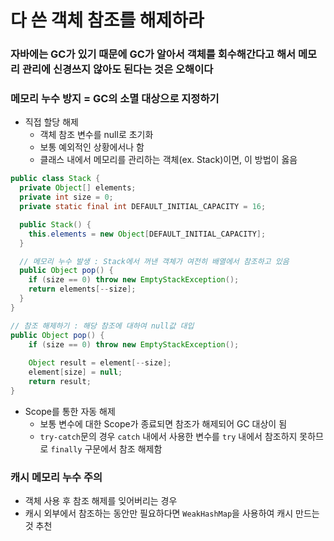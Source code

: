 # 다 쓴 객체 참조를 해제하라
### 자바에는 GC가 있기 때문에 GC가 알아서 객체를 회수해간다고 해서 메모리 관리에 신경쓰지 않아도 된다는 것은 오해이다
### 메모리 누수 방지 = GC의 소멸 대상으로 지정하기
* 직접 할당 해제
  * 객체 참조 변수를 null로 초기화
  * 보통 예외적인 상황에서나 함
  * 클래스 내에서 메모리를 관리하는 객체(ex. Stack)이면, 이 방법이 옳음

```java
public class Stack {
  private Object[] elements;
  private int size = 0;
  private static final int DEFAULT_INITIAL_CAPACITY = 16;

  public Stack() {
    this.elements = new Object[DEFAULT_INITIAL_CAPACITY];
  }

  // 메모리 누수 발생 : Stack에서 꺼낸 객체가 여전히 배열에서 참조하고 있음
  public Object pop() {
    if (size == 0) throw new EmptyStackException();
    return elements[--size];
  }
}
```
```java
// 참조 해제하기 : 해당 참조에 대하여 null값 대입
public Object pop() {
    if (size == 0) throw new EmptyStackException();
    
    Object result = element[--size];
    element[size] = null;
    return result;
}
```
* Scope를 통한 자동 해제
  * 보통 변수에 대한 Scope가 종료되면 참조가 해제되어 GC 대상이 됨
  * `try-catch`문의 경우 `catch` 내에서 사용한 변수를 `try` 내에서 참조하지 못하므로 `finally` 구문에서 참조 해제함
### 캐시 메모리 누수 주의
* 객체 사용 후 참조 해제를 잊어버리는 경우
* 캐시 외부에서 참조하는 동안만 필요하다면 `WeakHashMap`을 사용하여 캐시 만드는 것 추천
